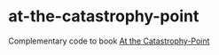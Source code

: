 # at-the-catastrophy-point
Complementary code to book [At the Catastrophy-Point](http://carljohanrosen.com)
